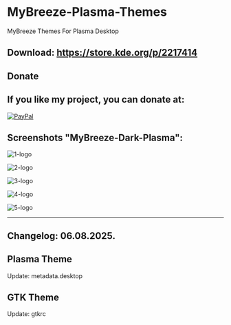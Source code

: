
# MyBreeze-Plasma-Themes
MyBreeze Themes For Plasma Desktop


Download: https://store.kde.org/p/2217414
-------------------------------------------



<html>
  <head>
    <meta charset="utf-8" />
  </head>
  <body>
    <h2>Donate</h2>
    <h2>If you like my project, you can donate at:</h2>
    <a href="https://www.paypal.com/paypalme/VesnaLazic">
    <img src="PayPal.png" alt="PayPal" />
    </a>
  </body>
</html>



Screenshots "MyBreeze-Dark-Plasma":
-----------------------------------

![1-logo](https://github.com/user-attachments/assets/653e1fa6-7aa3-4d7f-802a-597a02a85326)

![2-logo](https://github.com/user-attachments/assets/e2b1f217-0b49-48e4-b304-17305a7acdd7)

![3-logo](https://github.com/user-attachments/assets/65bbe159-2076-4719-a33a-ed5b7a248f6b)

![4-logo](https://github.com/user-attachments/assets/d214c56f-a6a9-43d7-ba14-97f0a6af4f81)

![5-logo](https://github.com/user-attachments/assets/72afff84-1011-487e-b284-c4b73a48d940)

___________________________________________________________________________________________


Changelog: 06.08.2025.
---------------------

Plasma Theme
-------------

Update: metadata.desktop

GTK Theme
----------

Update: gtkrc
